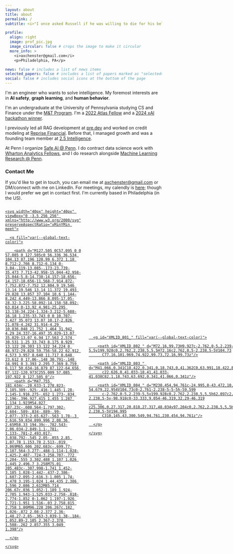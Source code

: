 ```yaml
---
layout: about
title: about
permalink: /
subtitle: <i>"I once asked Russell if he was willing to die for his beliefs. <br>'Of course not,' he replied. 'After all, <b>I may be wrong. . .</b>'"</i>

profile:
  align: right
  image: prof_pic.jpg
  image_circular: false # crops the image to make it circular
  more_info: >
    <i>axchenster@gmail.com</i>
    <p>Philadelphia, PA</p>

news: false # includes a list of news items
selected_papers: false # includes a list of papers marked as "selected={true}"
social: false # includes social icons at the bottom of the page
---
```


I'm an engineer who wants to solve intelligence. My foremost interests are in <b>AI safety</b>, <b>graph learning</b>, and <b>human behavior</b>.

I'm an undergraduate at the University of Pennsylvania studying CS and Finance under the [M&T Program](https://fisher.wharton.upenn.edu/). I'm a [2022 Atlas Fellow](https://www.atlasfellowship.org/) and a [2024 xAI hackathon winner](https://x.com/Diego__Pasini/status/1845998296990654582).

I previously led all RAG development at [pre.dev](https://pre.dev/) and worked on credit modeling at [Reprise Financial](https://www.reprisefinancial.com/). Before that, I managed growth and was a founding team member at [2.5 Intelligence](https://2.5.dev/).

At Penn I organize [Safe AI @ Penn](https://pennai.notion.site/SafeAI-Penn-Labs-a4f262c3061b46d2975667c97b964ad3). I do contract data science work with [Wharton Analytics Fellows](https://ai-analytics.wharton.upenn.edu/for-students/wharton-analytics-fellows/), and I do research alongside [Machine Learning Research @ Penn](https://mlrpenn.vercel.app/).

### Contact Me
If you'd like to get in touch, you can email me at [axchenster@gmail.com](mailto:axchenster@gmail.com) or DM/connect with me on LinkedIn. For meetings, my calendly is [here](https://calendly.com/axchenster); though I would prefer we get in contact first. I'm currently based in Philadelphia (in the US).

<div style="display: flex; gap: 25px; align-items: center;">

  <a href="https://github.com/untrivial" target="_blank">

    <svg width="40px" height="40px" viewBox="0 -3.5 256 256" xmlns="http://www.w3.org/2000/svg" preserveAspectRatio="xMinYMin meet">

      <g fill="var(--global-text-color)">

        <path d="M127.505 0C57.095 0 0 57.085 0 127.505c0 56.336 36.534 104.13 87.196 120.99 6.372 1.18 8.712-2.766 8.712-6.134 0-3.04-.119-13.085-.173-23.739-35.473 7.713-42.958-15.044-42.958-15.044-5.8-14.738-14.157-18.656-14.157-18.656-11.568-7.914.872-7.752.872-7.752 12.804.9 19.546 13.14 19.546 13.14 11.372 19.493 29.828 13.857 37.104 10.6 1.144-8.242 4.449-13.866 8.095-17.05-28.32-3.225-58.092-14.158-58.092-63.014 0-13.92 4.981-25.295 13.138-34.224-1.324-3.212-5.688-16.18 1.235-33.743 0 0 10.707-3.427 35.073 13.07 10.17-2.826 21.078-4.242 31.914-4.29 10.836.048 21.752 1.464 31.942 4.29 24.337-16.497 35.029-13.07 35.029-13.07 6.94 17.563 2.574 30.531 1.25 33.743 8.175 8.929 13.122 20.303 13.122 34.224 0 48.972-29.828 59.756-58.22 62.912 4.573 3.957 8.648 11.717 8.648 23.612 0 17.06-.148 30.791-.148 34.991 0 3.393 2.295 7.369 8.759 6.117 50.634-16.879 87.122-64.656 87.122-120.973C255.009 57.085 197.922 0 127.505 0"/>
        <path d="M47.755 181.634c-.28.633-1.278.823-2.185.389-.925-.416-1.445-1.28-1.145-1.916.275-.652 1.273-.834 2.196-.396.927.415 1.455 1.287 1.134 1.923M54.027 187.23c-.608.564-1.797.302-2.604-.589-.834-.889-.99-2.077-.373-2.65.627-.563 1.78-.3 2.616.59.834.899.996 2.08.36 2.65M58.33 194.39c-.782.543-2.06.034-2.849-1.1-.781-1.133-.781-2.493.017-3.038.792-.545 2.05-.055 2.85 1.07.78 1.153.78 2.513-.019 3.069M65.606 202.683c-.699.77-2.187.564-3.277-.488-1.114-1.028-1.425-2.487-.724-3.258.707-.772 2.204-.555 3.302.488 1.107 1.026 1.445 2.496.7 3.258M75.01 205.483c-.307.998-1.741 1.452-3.185 1.028-1.442-.437-2.386-1.607-2.095-2.616.3-1.005 1.74-1.478 3.195-1.024 1.44.435 2.386 1.596 2.086 2.612M85.714 206.67c.036 1.052-1.189 1.924-2.705 1.943-1.525.033-2.758-.818-2.774-1.852 0-1.062 1.197-1.926 2.721-1.951 1.516-.03 2.758.815 2.758 1.86M96.228 206.267c.182 1.026-.872 2.08-2.377 2.36-1.48.27-2.85-.363-3.039-1.38-.184-1.052.89-2.105 2.367-2.378 1.508-.262 2.857.355 3.049 1.398"/>

      </g>

    </svg>

  </a>

  <a href="https://www.linkedin.com/in/alexander-x-chen/" target="_blank">
    <svg width="40px" height="40px" viewBox="0 0 310 310" version="1.1" id="Layer_1" xmlns="http://www.w3.org/2000/svg" xmlns:xlink="http://www.w3.org/1999/xlink" xml:space="preserve">

      <g id="XMLID_801_" fill="var(--global-text-color)">

        <path id="XMLID_802_" d="M72.16,99.73H9.927c-2.762,0-5,2.239-5,5v199.928c0,2.762,2.238,5,5,5H72.16c2.762,0,5-2.238,5-5V104.73
          C77.16,101.969,74.922,99.73,72.16,99.73z"/>

        <path id="XMLID_803_" d="M41.066,0.341C18.422,0.341,0,18.743,0,41.362C0,63.991,18.422,82.4,41.066,82.4
          c22.626,0,41.033-18.41,41.033-41.038C82.1,18.743,63.692,0.341,41.066,0.341z"/>

        <path id="XMLID_804_" d="M230.454,94.761c-24.995,0-43.472,10.745-54.679,22.954V104.73c0-2.761-2.238-5-5-5h-59.599
          c-2.762,0-5,2.239-5,5v199.928c0,2.762,2.238,5,5,5h62.097c2.762,0,5-2.238,5-5v-98.918c0-33.333,9.054-46.319,32.29-46.319
          c25.306,0,27.317,20.818,27.317,48.034v97.204c0,2.762,2.238,5,5,5H305c2.762,0,5-2.238,5-5V194.995
          C310,145.43,300.549,94.761,230.454,94.761z"/>

      </g>

    </svg>
  </a>
</div>
